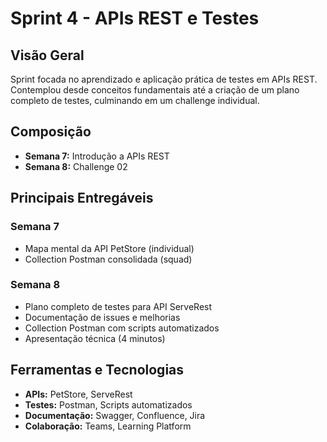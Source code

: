 # Sprint 4 - APIs REST e Testes

## Visão Geral
Sprint focada no aprendizado e aplicação prática de testes em APIs REST. Contemplou desde conceitos fundamentais até a criação de um plano completo de testes, culminando em um challenge individual.

## Composição
- **Semana 7:** Introdução a APIs REST
- **Semana 8:** Challenge 02

## Principais Entregáveis

### Semana 7
- Mapa mental da API PetStore (individual)
- Collection Postman consolidada (squad)

### Semana 8
- Plano completo de testes para API ServeRest
- Documentação de issues e melhorias
- Collection Postman com scripts automatizados
- Apresentação técnica (4 minutos)

## Ferramentas e Tecnologias
- **APIs:** PetStore, ServeRest
- **Testes:** Postman, Scripts automatizados
- **Documentação:** Swagger, Confluence, Jira
- **Colaboração:** Teams, Learning Platform